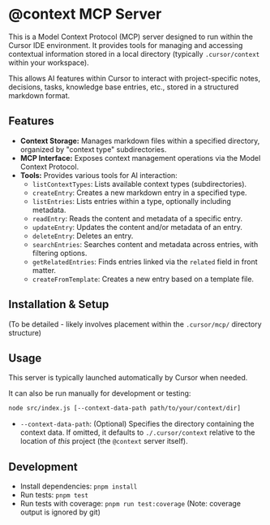 # @context MCP Server

This is a Model Context Protocol (MCP) server designed to run within the Cursor IDE environment.
It provides tools for managing and accessing contextual information stored in a local directory (typically `.cursor/context` within your workspace).

This allows AI features within Cursor to interact with project-specific notes, decisions, tasks, knowledge base entries, etc., stored in a structured markdown format.

## Features

*   **Context Storage:** Manages markdown files within a specified directory, organized by "context type" subdirectories.
*   **MCP Interface:** Exposes context management operations via the Model Context Protocol.
*   **Tools:** Provides various tools for AI interaction:
    *   `listContextTypes`: Lists available context types (subdirectories).
    *   `createEntry`: Creates a new markdown entry in a specified type.
    *   `listEntries`: Lists entries within a type, optionally including metadata.
    *   `readEntry`: Reads the content and metadata of a specific entry.
    *   `updateEntry`: Updates the content and/or metadata of an entry.
    *   `deleteEntry`: Deletes an entry.
    *   `searchEntries`: Searches content and metadata across entries, with filtering options.
    *   `getRelatedEntries`: Finds entries linked via the `related` field in front matter.
    *   `createFromTemplate`: Creates a new entry based on a template file.

## Installation & Setup

(To be detailed - likely involves placement within the `.cursor/mcp/` directory structure)

## Usage

This server is typically launched automatically by Cursor when needed.

It can also be run manually for development or testing:

```bash
node src/index.js [--context-data-path path/to/your/context/dir]
```

*   `--context-data-path`: (Optional) Specifies the directory containing the context data. If omitted, it defaults to `./.cursor/context` relative to the location of *this* project (the `@context` server itself).

## Development

*   Install dependencies: `pnpm install`
*   Run tests: `pnpm test`
*   Run tests with coverage: `pnpm run test:coverage` (Note: coverage output is ignored by git) 